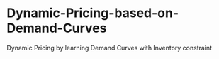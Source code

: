 # Dynamic-Pricing-based-on-Demand-Curves
Dynamic Pricing by learning Demand Curves with Inventory constraint
